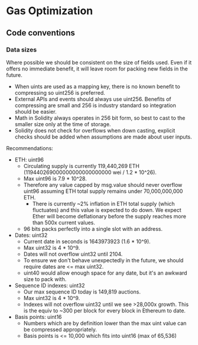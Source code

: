 # Gas Optimization

## Code conventions

### Data sizes

Where possible we should be consistent on the size of fields used. Even if it offers no immediate benefit, it will leave room for packing new fields in the future.

* When uints are used as a mapping key, there is no known benefit to compressing so uint256 is preferred.
* External APIs and events should always use uint256. Benefits of compressing are small and 256 is industry standard so integration should be easier.
* Math in Solidity always operates in 256 bit form, so best to cast to the smaller size only at the time of storage.
* Solidity does not check for overflows when down casting, explicit checks should be added when assumptions are made about user inputs.

Recommendations:

* ETH: uint96
  * Circulating supply is currently 119,440,269 ETH (119440269000000000000000000 wei / 1.2 \* 10^26).
  * Max uint96 is 7.9 \* 10^28.
  * Therefore any value capped by msg.value should never overflow uint96 assuming ETH total supply remains under 70,000,000,000 ETH.
    * There is currently \~2% inflation in ETH total supply (which fluctuates) and this value is expected to do down. We expect Ether will become deflationary before the supply reaches more than 500x current values.
  * 96 bits packs perfectly into a single slot with an address.
* Dates: uint32
  * Current date in seconds is 1643973923 (1.6 \* 10^9).
  * Max uint32 is 4 \* 10^9.
  * Dates will not overflow uint32 until 2104.
  * To ensure we don't behave unexpectedly in the future, we should require dates are <= max uint32.
  * uint40 would allow enough space for any date, but it's an awkward size to pack with.
* Sequence ID indexes: uint32
  * Our max sequence ID today is 149,819 auctions.
  * Max uint32 is 4 \* 10^9.
  * Indexes will not overflow uint32 until we see >28,000x growth. This is the equiv to \~300 per block for every block in Ethereum to date.
* Basis points: uint16
  * Numbers which are by definition lower than the max uint value can be compressed appropriately.
  * Basis points is <= 10,000 which fits into uint16 (max of 65,536)
